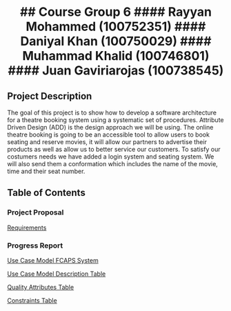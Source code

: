 <h1 align="center" CINEMAPLEX</h1>
## Course Group 6
#### Rayyan Mohammed (100752351)
#### Daniyal Khan (100750029)
#### Muhammad Khalid (100746801)
#### Juan Gaviriarojas (100738545)

## Project Description
The goal of this project is to show how to develop a software architecture for a theatre booking system using a systematic set of procedures. Attribute Driven Design (ADD) is the design approach we will be using. The online theatre booking is going to be an accessible tool to allow users to book seating and reserve movies, it will allow our partners to advertise their products as well as allow us to better service our customers. To satisfy our costumers needs we have added a login system and seating system. We will also send them a conformation which includes the name of the movie, time and their seat number.

## Table of Contents
### Project Proposal
[Requirements](https://github.com/Rayyan1023/Software-Design-and-Architecture-Project/blob/main/Project%20Proposal/Requirements.md)

### Progress Report
[Use Case Model FCAPS System](https://github.com/Rayyan1023/Software-Design-and-Architecture-Project/blob/main/Progress%20Report/Use%20Case%20Model%20FCAPS%20System.png)

[Use Case Model Description Table](https://github.com/Rayyan1023/Software-Design-and-Architecture-Project/blob/main/Progress%20Report/Use%20Case%20Description%20Table.pdf)

[Quality Attributes Table](https://github.com/Rayyan1023/Software-Design-and-Architecture-Project/blob/main/Progress%20Report/Quality%20Attributes%20Table.pdf)

[Constraints Table](https://github.com/Rayyan1023/Software-Design-and-Architecture-Project/blob/main/Progress%20Report/Constraints%20Table.pdf)


